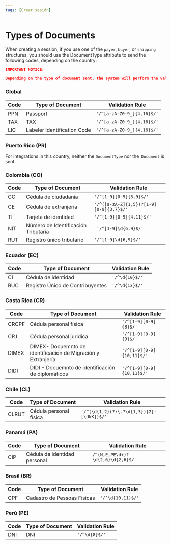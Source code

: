 ```yaml
---
tags: [Crear sesión]
---
```



# Types of Documents

When creating a session, if you use one of the  `payer`, `buyer`, or `shipping` structures, you should use the  DocumentType attribute to send the following codes, depending on the country:

```json
IMPORTANT NOTICE:

Depending on the type of document sent, the system will perform the validation based on regular expressions.
```


### Global


Code| Type of Document| Validation Rule
---------|----------|----------
 PPN	 | Passport | `'/^[a-zA-Z0-9_]{4,16}$/'`
 TAX | TAX | `'/^[a-zA-Z0-9_]{4,16}$/'`
 LIC | Labeler Identification Code | `'/^[a-zA-Z0-9_]{4,16}$/'`

### Puerto Rico (PR)

For integrations in this country, neither the `DocumentType` nor the` Document` is sent


### Colombia (CO)

Code| Type of Document | Validation Rule
---------|---------- |----------
 CC | Cédula de ciudadanía  | `'/^[1-9][0-9]{3,9}$/'`
 CE | Cédula de extranjería | `'/^([a-zA-Z]{1,5})?[1-9][0-9]{3,7}$/'`
 TI | Tarjeta de identidad| `'/^[1-9][0-9]{4,11}$/'`
 NIT | Número de Identificación Tributaria|` '/^[1-9]\d{6,9}$/'`
 RUT | Registro único tributario| `'/^[1-9]\d{6,9}$/'`
 
### Ecuador (EC)
Code| Type of Document| Validation Rule
---------|----------|---------
 CI | Cédula de identidad|`'/^\d{10}$/'`
 RUC | Registro Único de Contribuyentes|`'/^\d{13}$/'`
 

### Costa Rica (CR)

Code| Type of Document| Validation Rule
---------|----------|------------
 CRCPF | Cédula personal física |`'/^[1-9][0-9]{8}$/'`
 CPJ | Cédula personal juridica |`'/^[1-9][0-9]{9}$/'`
 DIMEX | DIMEX- Docuemnto de identificación de Migración y Extranjería|`'/^[1-9][0-9]{10,11}$/'`
  DIDI | DIDI - Docuemnto de identificación de diplomáticos|`'/^[1-9][0-9]{10,11}$/'`

### Chile (CL)

Code| Type of Document| Validation Rule
---------|----------|------------
 CLRUT | Cédula personal física |`'/^(\d{1,2}(?:\.?\d{1,3}){2}-[\dkK])$/'`


### Panamá (PA)

Code| Type of Document| Validation Rule
---------|----------|------------
 CIP | Cédula de identidad personal| `/^(N,E,PE\d+)?\d{2,6}\d{2,6}$/`

 ### Brasil (BR)

 Code| Type of Document| Validation Rule
---------|----------|------------
 CPF | Cadastro de Pessoas Físicas|`'/^\d{10,11}$/'`


 ### Perú (PE)

  Code| Type of Document| Validation Rule
---------|----------|------------
 DNI | DNI|`'/^\d{8}$/'`




